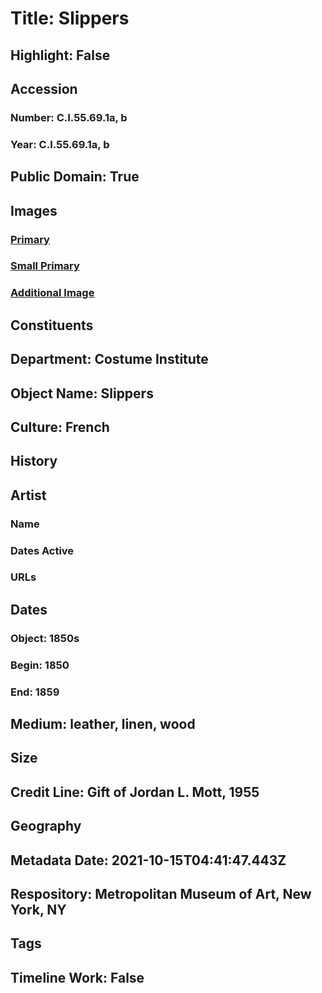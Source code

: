# Title: Slippers
## Highlight: False
## Accession
### Number: C.I.55.69.1a, b
### Year: C.I.55.69.1a, b
## Public Domain: True
## Images
### [Primary](https://images.metmuseum.org/CRDImages/ci/original/CI55.69.1ab_F.jpg)
### [Small Primary](https://images.metmuseum.org/CRDImages/ci/web-large/CI55.69.1ab_F.jpg)
### [Additional Image](https://images.metmuseum.org/CRDImages/ci/original/CI55.69.1ab_B.jpg)
## Constituents
## Department: Costume Institute
## Object Name: Slippers
## Culture: French
## History
## Artist
### Name
### Dates Active
### URLs
## Dates
### Object: 1850s
### Begin: 1850
### End: 1859
## Medium: leather, linen, wood
## Size
## Credit Line: Gift of Jordan L. Mott, 1955
## Geography
## Metadata Date: 2021-10-15T04:41:47.443Z
## Respository: Metropolitan Museum of Art, New York, NY
## Tags
## Timeline Work: False